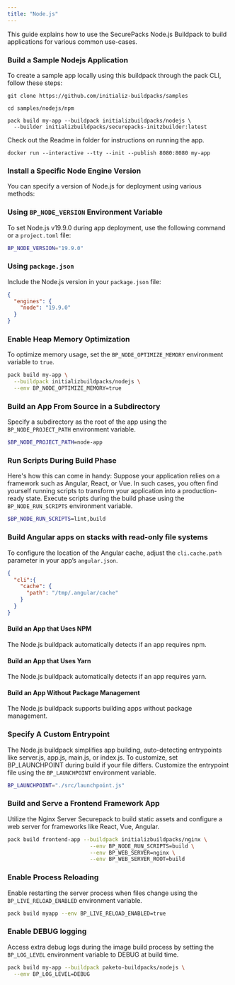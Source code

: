 ```yaml
---
title: "Node.js"
---
```

This guide explains how to use the SecurePacks Node.js Buildpack to build applications for various common use-cases. 

 
 
### Build a Sample Nodejs Application
 
To create a sample app locally using this buildpack through the pack CLI, follow these steps:
 
```shell
git clone https://github.com/initializ-buildpacks/samples
```
```
cd samples/nodejs/npm
```
```
pack build my-app --buildpack initializbuildpacks/nodejs \
  --builder initializbuildpacks/securepacks-initzbuilder:latest
```
 
Check out the Readme in folder for instructions on running the app.
```
docker run --interactive --tty --init --publish 8080:8080 my-app
``` 
### Install a Specific Node Engine Version
 
You can specify a version of Node.js for deployment using various methods:
 
### Using `BP_NODE_VERSION` Environment Variable
 
To set Node.js v19.9.0 during app deployment, use the following command or a `project.toml` file:
 
```bash
BP_NODE_VERSION="19.9.0"
```
 
### Using `package.json`
 
Include the Node.js version in your `package.json` file:
 
```json
{
  "engines": {
    "node": "19.9.0"
  }
}
```
  
### Enable Heap Memory Optimization
 
To optimize memory usage, set the `BP_NODE_OPTIMIZE_MEMORY` environment variable to `true`.
 
```bash
pack build my-app \
  --buildpack initializbuildpacks/nodejs \
  --env BP_NODE_OPTIMIZE_MEMORY=true
``` 
### Build an App From Source in a Subdirectory
 
Specify a subdirectory as the root of the app using the `BP_NODE_PROJECT_PATH` environment variable.
 
```bash
$BP_NODE_PROJECT_PATH=node-app
```
 
### Run Scripts During Build Phase
Here's how this can come in handy: Suppose your application relies on a framework such as Angular, React, or Vue. In such cases, you often find yourself running scripts to transform your application into a production-ready state. 
Execute scripts during the build phase using the `BP_NODE_RUN_SCRIPTS` environment variable.
 
```bash
$BP_NODE_RUN_SCRIPTS=lint,build
``` 
### Build Angular apps on stacks with read-only file systems
 
To configure the location of the Angular cache, adjust the `cli.cache.path` parameter in your app’s `angular.json`.
 
```json
{
  "cli":{
    "cache": {
      "path": "/tmp/.angular/cache"
    }
  }
}
```
 
#### Build an App that Uses NPM
 
The Node.js buildpack automatically detects if an app requires npm.
 
#### Build an App that Uses Yarn
 
The Node.js buildpack automatically detects if an app requires yarn.
 
#### Build an App Without Package Management
 
The Node.js buildpack supports building apps without package management.
 
### Specify A Custom Entrypoint
The Node.js buildpack simplifies app building, auto-detecting entrypoints like server.js, app.js, main.js, or index.js. To customize, set BP_LAUNCHPOINT during build if your file differs. 
Customize the entrypoint file using the `BP_LAUNCHPOINT` environment variable.
 
```bash
BP_LAUNCHPOINT="./src/launchpoint.js"
```
 
### Build and Serve a Frontend Framework App
 
Utilize the  Nginx Server Securepack to build static assets and configure a web server for frameworks like React, Vue, Angular.

```bash
pack build frontend-app --buildpack initializbuildpacks/nginx \
                          --env BP_NODE_RUN_SCRIPTS=build \
                          --env BP_WEB_SERVER=nginx \
                          --env BP_WEB_SERVER_ROOT=build
```
 
### Enable Process Reloading
 
Enable restarting the server process when files change using the `BP_LIVE_RELOAD_ENABLED` environment variable.
 
```bash
pack build myapp --env BP_LIVE_RELOAD_ENABLED=true
```    
### Enable DEBUG logging
 
Access extra debug logs during the image build process by setting the `BP_LOG_LEVEL` environment variable to DEBUG at build time.
```bash
pack build my-app --buildpack paketo-buildpacks/nodejs \
  --env BP_LOG_LEVEL=DEBUG
```
